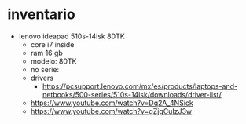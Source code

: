 # inventario
- lenovo ideapad 510s-14isk 80TK
  - core i7 inside
  - ram 16 gb
  - modelo: 80TK
  - no serie: 
  - drivers
    - https://pcsupport.lenovo.com/mx/es/products/laptops-and-netbooks/500-series/510s-14isk/downloads/driver-list/
  - https://www.youtube.com/watch?v=Dq2A_4NSick
  - https://www.youtube.com/watch?v=gZjgCuIzJ3w